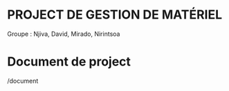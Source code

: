 # PROJECT DE GESTION DE MATÉRIEL
Groupe : Njiva, David, Mirado, Nirintsoa

# Document de project 
/document 
